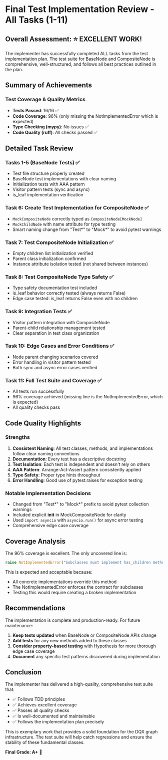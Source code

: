 # Final Test Implementation Review - All Tasks (1-11)

## Overall Assessment: ⭐ EXCELLENT WORK!

The implementer has successfully completed ALL tasks from the test implementation plan. The test suite for BaseNode and CompositeNode is comprehensive, well-structured, and follows all best practices outlined in the plan.

## Summary of Achievements

### Test Coverage & Quality Metrics
- **Tests Passed**: 16/16 ✅
- **Code Coverage**: 96% (only missing the NotImplementedError which is expected)
- **Type Checking (mypy)**: No issues ✅
- **Code Quality (ruff)**: All checks passed ✅

## Detailed Task Review

### Tasks 1-5 (BaseNode Tests) ✅
- Test file structure properly created
- BaseNode test implementations with clear naming
- Initialization tests with AAA pattern
- Visitor pattern tests (sync and async)
- is_leaf implementation verification

### Task 6: Create Test Implementation for CompositeNode ✅
- `MockCompositeNode` correctly typed as `CompositeNode[MockNode]`
- `MockChildNode` with name attribute for type testing
- Smart naming change from "Test*" to "Mock*" to avoid pytest warnings

### Task 7: Test CompositeNode Initialization ✅
- Empty children list initialization verified
- Parent class initialization confirmed
- Instance attribute isolation tested (not shared between instances)

### Task 8: Test CompositeNode Type Safety ✅
- Type safety documentation test included
- is_leaf behavior correctly tested (always returns False)
- Edge case tested: is_leaf returns False even with no children

### Task 9: Integration Tests ✅
- Visitor pattern integration with CompositeNode
- Parent-child relationship management tested
- Clear separation in test class organization

### Task 10: Edge Cases and Error Conditions ✅
- Node parent changing scenarios covered
- Error handling in visitor pattern tested
- Both sync and async error cases verified

### Task 11: Full Test Suite and Coverage ✅
- All tests run successfully
- 96% coverage achieved (missing line is the NotImplementedError, which is expected)
- All quality checks pass

## Code Quality Highlights

### Strengths
1. **Consistent Naming**: All test classes, methods, and implementations follow clear naming conventions
2. **Documentation**: Every test has a descriptive docstring
3. **Test Isolation**: Each test is independent and doesn't rely on others
4. **AAA Pattern**: Arrange-Act-Assert pattern consistently applied
5. **Type Safety**: Proper type hints throughout
6. **Error Handling**: Good use of pytest.raises for exception testing

### Notable Implementation Decisions
- Changed from "Test*" to "Mock*" prefix to avoid pytest collection warnings
- Included explicit __init__ in MockCompositeNode for clarity
- Used `import asyncio` with `asyncio.run()` for async error testing
- Comprehensive edge case coverage

## Coverage Analysis

The 96% coverage is excellent. The only uncovered line is:
```python
raise NotImplementedError("Subclasses must implement has_children method.")
```

This is expected and acceptable because:
- All concrete implementations override this method
- The NotImplementedError enforces the contract for subclasses
- Testing this would require creating a broken implementation

## Recommendations

The implementation is complete and production-ready. For future maintenance:

1. **Keep tests updated** when BaseNode or CompositeNode APIs change
2. **Add tests** for any new methods added to these classes
3. **Consider property-based testing** with Hypothesis for more thorough edge case coverage
4. **Document** any specific test patterns discovered during implementation

## Conclusion

The implementer has delivered a high-quality, comprehensive test suite that:
- ✅ Follows TDD principles
- ✅ Achieves excellent coverage
- ✅ Passes all quality checks
- ✅ Is well-documented and maintainable
- ✅ Follows the implementation plan precisely

This is exemplary work that provides a solid foundation for the DQX graph infrastructure. The test suite will help catch regressions and ensure the stability of these fundamental classes.

**Final Grade: A+** 🎉
